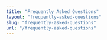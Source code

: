 ```yaml
---
title: "Frequently Asked Questions"
layout: "frequently-asked-questions"
slug: "frequently-asked-questions"
url: "/frequently-asked-questions"
---
```


